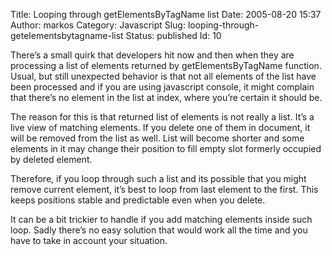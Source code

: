 Title: Looping through getElementsByTagName list
Date: 2005-08-20 15:37
Author: markos
Category: Javascript
Slug: looping-through-getelementsbytagname-list
Status: published
Id: 10

<div>
 <p>
  There’s a small quirk that developers hit now and then when they are processing a list of elements returned by getElementsByTagName function.  Usual, but still unexpected behavior is that not all elements of the list have been processed and if you are using javascript console, it might complain that there’s no element in the list at index, where you’re certain it should be.
 </p>
 <p>
  The reason for this is that returned list of elements is not really a list. It’s a live view of matching elements. If you delete one of them in document, it will be removed from the list as well. List will become shorter and some elements in it may change their position to fill empty slot formerly occupied by deleted element.
 </p>
 <p>
  Therefore, if you loop through such a list and its possible that you might remove current element, it’s best to loop from last element to the first. This keeps positions stable and predictable even when you delete.
 </p>
 <p>
  It can be a bit trickier to handle if you add matching elements inside such loop. Sadly there’s no easy solution that would work all the time and you have to take in account your situation.
 </p>
</div>
